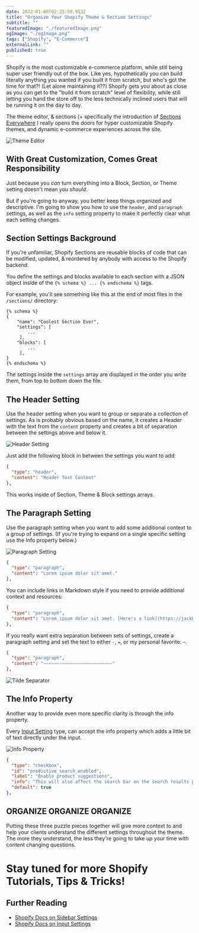 ```yaml
---
date: 2022-01-08T02:35:50.953Z
title: "Organize Your Shopify Theme & Section Settings" 
subtitle: ""
featuredImage: "./featuredImage.png"
ogImage: "./ogImage.png"
tags: ["Shopify", "E-Commerce"]
externalLink: ""
published: true
---
```


Shopify is the most customizable e-commerce platform, while still being super user friendly out of the box. Like yes, hypothetically you can build literally anything you wanted if you built it from scratch, but who's got the time for that?! (Let alone maintaining it??) Shopify gets you about as close as you can get to the "build it from scratch" level of flexibility, while still letting you hand the store off to the less technically inclined users that will be running it on the day to day. 

The theme editor, & sections (+ specifically the introduction of [Sections Everywhere](https://twitter.com/shopify/status/1409922304738484229?lang=en) ) really opens the doors for hyper customizable Shopify themes, and dynamic e-commerce experiences across the site.

![Theme Editor](./theme_editor.png)

## With Great Customization, Comes Great Responsibility

Just because you *can* turn everything into a Block, Section, or Theme setting doesn't mean you *should*.

But if you're going to anyway, you better keep things organized and descriptive. I'm going to show you how to use the `header`, and `paragraph` settings, as well as the `info` setting property to make it perfectly clear what each setting changes.

## Section Settings Background

If you're unfamiliar, Shopify Sections are reusable blocks of code that can be modified, updated, & reordered by anybody with access to the Shopify backend. 

You define the settings and blocks available to each section with a JSON object inside of the `{% schema %} ... {% endschema %}` tags.

For example, you'll see something like this at the end of most files in the `/sections/` directory: 

```liquid
{% schema %}
{
    "name": "Coolest Section Ever",
    "settings": [ 
        ...
     ],
    "blocks": [ 
        ...
     ],
}
{% endschema %}
```

The settings inside the `settings` array are displayed in the order you write them, from top to bottom down the file. 

## The Header Setting

Use the header setting when you want to group or separate a collection of settings. As is probably obvious based on the name, it creates a Header with the text from the `content` property and creates a bit of separation between the settings above and below it.

![Header Setting](./header-setting.png)

Just add the following block in between the settings you want to add:

```json
{
  "type": "header",
  "content": "Header Text Content"
},
```
This works inside of Section, Theme & Block settings arrays.

## The Paragraph Setting

Use the paragraph setting when you want to add some additional context to a group of settings. (If you're trying to expand on a single specific setting use the Info property below.)

![Paragraph Setting](./paragraph-setting.png)

```json
{
  "type": "paragraph",
  "content": "Lorem ipsum dolor sit amet."
},
```

You can include links in Markdown style if you need to provide additional context and resources:

```json
{
  "type": "paragraph",
  "content": "Lorem ipsum dolor sit amet. [Here's a link](https://jackharner.com)"
},
```

If you really want extra separation between sets of settings, create a paragraph setting and set the text to either `-`, `=`, or my personal favorite: `~`.

```json
{
  "type": "paragraph",
  "content": "~~~~~~~~~~~~~~~~~~~~~~~~~~"
},
```

![Tilde Separator](./tilde-separator.png)


## The Info Property

Another way to provide even more specific clarity is through the info property. 

Every [Input Setting](https://shopify.dev/themes/architecture/settings/input-settings) type, can accept the info property which adds a little bit of text directly under the input.

![Info Property](./info-setting.png)

```json
{
  "type": "checkbox",
  "id": "predictive_search_enabled",
  "label": "Enable product suggestions",
  "info": "This will also affect the search bar on the search results page.",
  "default": true
},
```

## ORGANIZE ORGANIZE ORGANIZE

Putting these three puzzle pieces together will give more context to and help your clients understand the different settings throughout the theme. The more they understand, the less they're going to take up your time with content changing questions.

# Stay tuned for more Shopify Tutorials, Tips & Tricks! 

## Further Reading

* [Shopify Docs on Sidebar Settings](https://shopify.dev/themes/architecture/settings/sidebar-settings)
* [Shopify Docs on Input Settings](https://shopify.dev/themes/architecture/settings/input-settings)